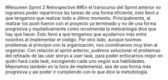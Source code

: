 #Resumen Sprint 2 Retrospective
##En el transcurso del Sprint anterior no logramos poder repartirnos las tareas de una forma eficiente, esto llevó a que tengamos que realizar todo a último momento.
Principalmente, al realizar los push fueron con el proyecto ya terminado y no de una forma progresiva y equitativamente como recomienda la metodología dice que hay que hacer. Esto llevó a que tengamos que ayudarnos más entre nosotros al implementar el código. Por otro lado, aunque tuvimos problemas al principio con la organización, nos coordinamos muy bien al organizar.
Con relación al sprint anterior, pudimos solucionar el problemas del refinado de las user storys a user task, para poder enfocarnos mejor en quién hará cada task, escogiendo cada uno según sus habilidades. Mejoramos también en la hora de implementar, sea de una forma más progresiva y así poder ir cumpliendo con lo que dice la metodología. 
